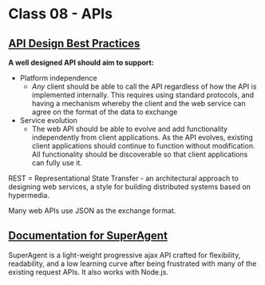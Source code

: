 # Class 08 - APIs

## [API Design Best Practices](https://docs.microsoft.com/en-us/azure/architecture/best-practices/api-design)

**A well designed API should aim to support:**

* Platform independence
  * *Any* client should be able to call the API regardless of how the API is implemented internally. This requires using standard protocols, and having a mechanism whereby the client and the web service can agree on the format of the data to exchange
* Service evolution
  * The web API should be able to evolve and add functionality independently from client applications. As the API evolves, existing client applications should continue to function without modification. All functionality should be discoverable so that client applications can fully use it.

REST = Representational State Transfer - an architectural approach to designing web services, a style for building distributed systems based on hypermedia.

Many web APIs use JSON as the exchange format.

## [Documentation for SuperAgent](https://visionmedia.github.io/superagent/)

SuperAgent is a light-weight progressive ajax API crafted for flexibility, readability, and a low learning curve after being frustrated with many of the existing request APIs. It also works with Node.js.
